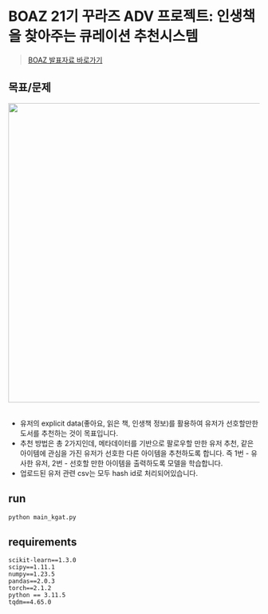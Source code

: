 # BOAZ 21기 꾸라즈 ADV 프로젝트: 인생책을 찾아주는 큐레이션 추천시스템

> [BOAZ 발표자료 바로가기](https://www.slideshare.net/slideshow/20-boaz-pdf/270919489)


## 목표/문제
<div align="center">
  <img src="https://github.com/user-attachments/assets/d27770f0-8861-4c00-b6df-5a53128cc86f" width="600" />
</div><br/>

- 유저의 explicit data(좋아요, 읽은 책, 인생책 정보)를 활용하여 유저가 선호할만한 도서를 추천하는 것이 목표입니다.
- 추천 방법은 총 2가지인데, 메타데이터를 기반으로 팔로우할 만한 유저 추천, 같은 아이템에 관심을 가진 유저가 선호한 다른 아이템을 추천하도록 합니다. 즉 1번 - 유사한 유저, 2번 - 선호할 만한 아이템을 출력하도록 모델을 학습합니다.
- 업로드된 유저 관련 csv는 모두 hash id로 처리되어있습니다.

## run
```bash
python main_kgat.py
```
## requirements
```
scikit-learn==1.3.0
scipy==1.11.1
numpy==1.23.5
pandas==2.0.3
torch==2.1.2
python == 3.11.5
tqdm==4.65.0
```

